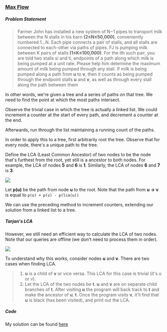 ### [Max Flow](http://usaco.org/index.php?page=viewproblem2&cpid=576)

##### Problem Statement
> Farmer John has installed a new system of N−1 pipes to transport milk between the N stalls in his barn **(2≤N≤50,000)**, conveniently numbered 1…N. Each pipe connects a pair of stalls, and all stalls are connected to each-other via paths of pipes.
> FJ is pumping milk between K pairs of stalls **(1≤K≤100,000)**. For the ith such pair, you are told two stalls si and ti, endpoints of a path along which milk is being pumped at a unit rate. Please help him determine the maximum amount of milk being pumped through any stall. If milk is being pumped along a path from **u** to **v**, then it counts as being pumped through the endpoint stalls **u** and **v**, as well as through every stall along the path between them

In other words, we're given a tree and a series of paths on that tree. We need to find the point at which the most paths intersect. 

Observe the trivial case in which the tree is actually a linked list. We could increment a counter at the start of every path, and decrement a counter at the end. 

Afterwards, run through the list maintaining a running count of the paths. 

In order to apply this to a tree, first arbitrarily root the tree. Observe that for every node, there's a unique path to the tree. 

Define the LCA (Least Common Ancestor) of two nodes to be the node that's furthest from the root, yet still is a ancestor to both nodes. For example, the LCA of nodes **5** and **6** is **1**. Similarly, the LCA of nodes **6** and **7** is **3**. 

![](https://www.geeksforgeeks.org/wp-content/uploads/lca.png)

Let **p(u)** be the path from node **u** to the root. Note that the path from **u -> v** is equal to `p(u) + p(v) - p(lca(u))`

We can use the preceding method to increment counters, extending our solution from a linked list to a tree. 

##### Tarjan's LCA
However, we still need an efficient way to calculate the LCA of two nodes. Note that our queries are offline (we don't need to process them in order). 

![](https://www.geeksforgeeks.org/wp-content/uploads/tre22.png)


To understand why this works, consider nodes **u** and **v**. There are two cases when finding LCA. 
> 1. **u** is a child of **v** or vice versa. This LCA for this case is trivial (it's u or v). 
> 2. Let the LCA of the two nodes be **t**. **u** and **v** are on separate child branches of **t**. After visiting **u** the program will back track to **t** and make the ancestor of **u**, **t**. Once the program visits **v**, it'll find that **u** is black (has been visited), and print out the LCA.  

##### Code

My solution can be found [here](https://github.com/chen-robert/writeups/blob/master/usaco/2015/code/maxflow.java)